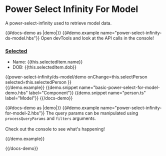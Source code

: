 # Power Select Infinity For Model

A power-select-infinity used to retrieve model data.

{{#docs-demo as |demo|}}
{{#demo.example name="power-select-infinity-ds-model.hbs"}}
Open devTools and look at the API calls in the console!

 <div class="mt-3">
<h3 class="mb-3">
<u>Selected</u>
</h3>
<ul>
<li>Name: {{this.selectedItem.name}}</li>
<li>DOB: {{this.selectedItem.dob}}</li>
</ul>
</div>
<div class="col-5 px-0">
{{power-select-infinity/ds-model/demo
                onChange=this.selectPerson
                selected=this.selectedPerson
            }}
</div>
{{/demo.example}}
{{demo.snippet name="basic-power-select-for-model-demo.hbs" label="Component"}}
{{demo.snippet name="person.ts" label="Model"}}
{{/docs-demo}}

{{#docs-demo as |demo|}}
{{#demo.example name="power-select-infinity-for-model-2.hbs"}}
The query params can be manipulated using `processQueryParams` and `filters` arguments.  
 <br>
Check out the console to see what's happening!

<div class="col-5 px-0 mt-3">

</div>
{{/demo.example}}

{{/docs-demo}}
